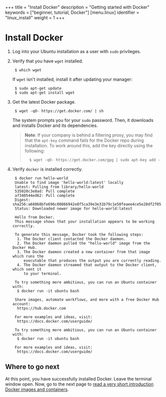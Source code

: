 +++
title = "Install Docker"
description = "Getting started with Docker"
keywords = ["beginner, tutorial, Docker"]
[menu.linux]
identifier = "linux_install"
weight = 1
+++

# Install Docker

1. Log into your Ubuntu installation as a user with `sudo` privileges.

2. Verify that you have `wget` installed.

        $ which wget

    If `wget` isn't installed, install it after updating your manager:

        $ sudo apt-get update
        $ sudo apt-get install wget

3. Get the latest Docker package.

        $ wget -qO- https://get.docker.com/ | sh

    The system prompts you for your `sudo` password. Then, it downloads and
    installs Docker and its dependencies.
    
    >**Note**: If your company is behind a filtering proxy, you may find that the
    >`apt-key`
    >command fails for the Docker repo during installation. To work around this,
    >add the key directly using the following:
    >
    >       $ wget -qO- https://get.docker.com/gpg | sudo apt-key add -

4. Verify `docker` is installed correctly.

        $ docker run hello-world
        Unable to find image 'hello-world:latest' locally
        latest: Pulling from library/hello-world
        535020c3e8ad: Pull complete
        af340544ed62: Pull complete
        Digest: sha256:a68868bfe696c00866942e8f5ca39e3e31b79c1e50feaee4ce5e28df2f051d5c
        Status: Downloaded newer image for hello-world:latest

        Hello from Docker.
        This message shows that your installation appears to be working correctly.

        To generate this message, Docker took the following steps:
         1. The Docker client contacted the Docker daemon.
         2. The Docker daemon pulled the "hello-world" image from the Docker Hub.
         3. The Docker daemon created a new container from that image which runs the
            executable that produces the output you are currently reading.
         4. The Docker daemon streamed that output to the Docker client, which sent it
            to your terminal.

        To try something more ambitious, you can run an Ubuntu container with:
         $ docker run -it ubuntu bash

        Share images, automate workflows, and more with a free Docker Hub account:
         https://hub.docker.com

        For more examples and ideas, visit:
         https://docs.docker.com/userguide/

        To try something more ambitious, you can run an Ubuntu container with:
         $ docker run -it ubuntu bash

        For more examples and ideas, visit:
         https://docs.docker.com/userguide/


## Where to go next

At this point, you have successfully installed Docker. Leave the terminal
window open. Now, go to the next page to [read a very short introduction Docker
images and containers](/linux/step_two).


&nbsp;
